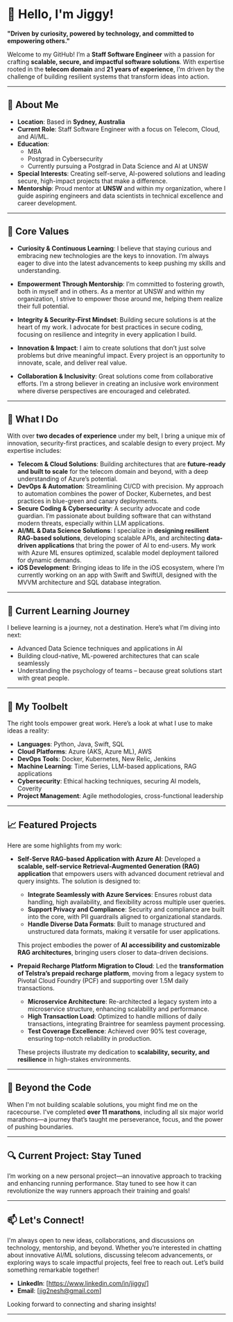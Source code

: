 # 👋 Hello, I'm Jiggy!

**"Driven by curiosity, powered by technology, and committed to empowering others."**

Welcome to my GitHub! I’m a **Staff Software Engineer** with a passion for crafting **scalable, secure, and impactful software solutions**. With expertise rooted in the **telecom domain** and **21 years of experience**, I’m driven by the challenge of building resilient systems that transform ideas into action.

---

## 🚀 About Me

- **Location**: Based in **Sydney, Australia**
- **Current Role**: Staff Software Engineer with a focus on Telecom, Cloud, and AI/ML.
- **Education**: 
  - MBA
  - Postgrad in Cybersecurity
  - Currently pursuing a Postgrad in Data Science and AI at UNSW
- **Special Interests**: Creating self-serve, AI-powered solutions and leading secure, high-impact projects that make a difference.
- **Mentorship**: Proud mentor at **UNSW** and within my organization, where I guide aspiring engineers and data scientists in technical excellence and career development.


---

## 🌟 Core Values

- **Curiosity & Continuous Learning**: I believe that staying curious and embracing new technologies are the keys to innovation. I’m always eager to dive into the latest advancements to keep pushing my skills and understanding.

- **Empowerment Through Mentorship**: I’m committed to fostering growth, both in myself and in others. As a mentor at UNSW and within my organization, I strive to empower those around me, helping them realize their full potential.

- **Integrity & Security-First Mindset**: Building secure solutions is at the heart of my work. I advocate for best practices in secure coding, focusing on resilience and integrity in every application I build.

- **Innovation & Impact**: I aim to create solutions that don’t just solve problems but drive meaningful impact. Every project is an opportunity to innovate, scale, and deliver real value.

- **Collaboration & Inclusivity**: Great solutions come from collaborative efforts. I’m a strong believer in creating an inclusive work environment where diverse perspectives are encouraged and celebrated.

---


## 💼 What I Do

With over **two decades of experience** under my belt, I bring a unique mix of innovation, security-first practices, and scalable design to every project. My expertise includes:

- **Telecom & Cloud Solutions**: Building architectures that are **future-ready and built to scale** for the telecom domain and beyond, with a deep understanding of Azure’s potential.
- **DevOps & Automation**: Streamlining CI/CD with precision. My approach to automation combines the power of Docker, Kubernetes, and best practices in blue-green and canary deployments.
- **Secure Coding & Cybersecurity**: A security advocate and code guardian. I’m passionate about building software that can withstand modern threats, especially within LLM applications.
- **AI/ML & Data Science Solutions**: I specialize in **designing resilient RAG-based solutions**, developing scalable APIs, and architecting **data-driven applications** that bring the power of AI to end-users. My work with Azure ML ensures optimized, scalable model deployment tailored for dynamic demands.
- **iOS Development**: Bringing ideas to life in the iOS ecosystem, where I’m currently working on an app with Swift and SwiftUI, designed with the MVVM architecture and SQL database integration.

---

## 🌱 Current Learning Journey

I believe learning is a journey, not a destination. Here’s what I’m diving into next:

- Advanced Data Science techniques and applications in AI
- Building cloud-native, ML-powered architectures that can scale seamlessly
- Understanding the psychology of teams – because great solutions start with great people.

---

## 🔧 My Toolbelt

The right tools empower great work. Here’s a look at what I use to make ideas a reality:

- **Languages**: Python, Java, Swift, SQL
- **Cloud Platforms**: Azure (AKS, Azure ML), AWS
- **DevOps Tools**: Docker, Kubernetes, New Relic, Jenkins
- **Machine Learning**: Time Series, LLM-based applications, RAG applications
- **Cybersecurity**: Ethical hacking techniques, securing AI models, Coverity
- **Project Management**: Agile methodologies, cross-functional leadership

---

## 📈 Featured Projects

Here are some highlights from my work:

- **Self-Serve RAG-based Application with Azure AI**: Developed a **scalable, self-service Retrieval-Augmented Generation (RAG) application** that empowers users with advanced document retrieval and query insights. The solution is designed to:
  - **Integrate Seamlessly with Azure Services**: Ensures robust data handling, high availability, and flexibility across multiple user queries.
  - **Support Privacy and Compliance**: Security and compliance are built into the core, with PII guardrails aligned to organizational standards.
  - **Handle Diverse Data Formats**: Built to manage structured and unstructured data formats, making it versatile for user applications.

  This project embodies the power of **AI accessibility and customizable RAG architectures**, bringing users closer to data-driven decisions.

- **Prepaid Recharge Platform Migration to Cloud**: Led the **transformation of Telstra’s prepaid recharge platform**, moving from a legacy system to Pivotal Cloud Foundry (PCF) and supporting over 1.5M daily transactions.
  - **Microservice Architecture**: Re-architected a legacy system into a microservice structure, enhancing scalability and performance.
  - **High Transaction Load**: Optimized to handle millions of daily transactions, integrating Braintree for seamless payment processing.
  - **Test Coverage Excellence**: Achieved over 90% test coverage, ensuring top-notch reliability in production.

  These projects illustrate my dedication to **scalability, security, and resilience** in high-stakes environments.

---

## 🏃 Beyond the Code

When I'm not building scalable solutions, you might find me on the racecourse. I've completed **over 11 marathons**, including all six major world marathons—a journey that’s taught me perseverance, focus, and the power of pushing boundaries.

---

## 🔍 Current Project: Stay Tuned

I’m working on a new personal project—an innovative approach to tracking and enhancing running performance. Stay tuned to see how it can revolutionize the way runners approach their training and goals!


---

## 📫 Let's Connect!

I'm always open to new ideas, collaborations, and discussions on technology, mentorship, and beyond. Whether you’re interested in chatting about innovative AI/ML solutions, discussing telecom advancements, or exploring ways to scale impactful projects, feel free to reach out. Let’s build something remarkable together!

- **LinkedIn**: [https://www.linkedin.com/in/jiggy/]
- **Email**: [jig2nesh@gmail.com]

Looking forward to connecting and sharing insights!

---

